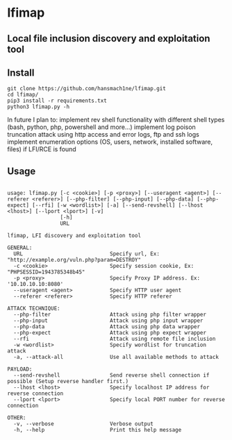 # lfimap
## Local file inclusion discovery and exploitation tool


## Install

```
git clone https://github.com/hansmach1ne/lfimap.git
cd lfimap/
pip3 install -r requirements.txt
python3 lfimap.py -h

```

In future I plan to: implement rev shell functionality with different shell types (bash, python, php, powershell and more...)
					 implement log poison truncation attack using http access and error logs, ftp and ssh logs
					 implement enumeration options (OS, users, network, installed software, files) if LFI/RCE is found


## Usage

```

usage: lfimap.py [-c <cookie>] [-p <proxy>] [--useragent <agent>] [--referer <referer>] [--php-filter] [--php-input] [--php-data] [--php-expect] [--rfi] [-w <wordlist>] [-a] [--send-revshell] [--lhost <lhost>] [--lport <lport>] [-v]
                 [-h]
                 URL

lfimap, LFI discovery and exploitation tool

GENERAL:
  URL                            Specify url, Ex: "http://example.org/vuln.php?param=DESTROY" 
  -c <cookie>                    Specify session cookie, Ex: "PHPSESSID=1943785348b45"
  -p <proxy>                     Specify Proxy IP address. Ex: '10.10.10.10:8080'
  --useragent <agent>            Specify HTTP user agent
  --referer <referer>            Specify HTTP referer

ATTACK TECHNIQUE:
  --php-filter                   Attack using php filter wrapper
  --php-input                    Attack using php input wrapper
  --php-data                     Attack using php data wrapper
  --php-expect                   Attack using php expect wrapper
  --rfi                          Attack using remote file inclusion
  -w <wordlist>                  Specify wordlist for truncation attack
  -a, --attack-all               Use all available methods to attack

PAYLOAD:
  --send-revshell                Send reverse shell connection if possible (Setup reverse handler first.)
  --lhost <lhost>                Specify localhost IP address for reverse connection
  --lport <lport>                Specify local PORT number for reverse connection

OTHER:
  -v, --verbose                  Verbose output
  -h, --help                     Print this help message
  
```
